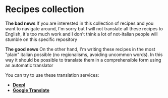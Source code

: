 # Recipes collection

**The bad news**
If you are interested in this collection of recipes and you want to navigate around, I'm sorry but I will not translate all these recipes to English, it's too much work and I don't think a lot of not-italian people will stumble on this specific repository

**The good news**
On the other hand, I'm writing these recipes in the most "plain" italian possible (no regionalisms, avoiding uncommon words). In this way it should be possible to translate them in a comprehensible form using an automatic translator

You can try to use these translation services:

* **[Deepl](https://www.deepl.com/translator)**
* **[Google Translate](https://translate.google.com/)**
